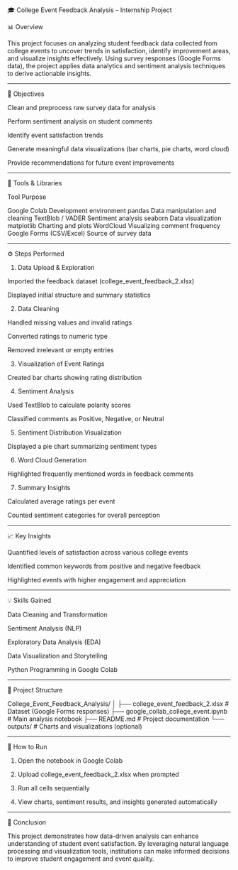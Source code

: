 🎓 College Event Feedback Analysis – Internship Project

📊 Overview

This project focuses on analyzing student feedback data collected from college events to uncover trends in satisfaction, identify improvement areas, and visualize insights effectively. Using survey responses (Google Forms data), the project applies data analytics and sentiment analysis techniques to derive actionable insights.


---

🧠 Objectives

Clean and preprocess raw survey data for analysis

Perform sentiment analysis on student comments

Identify event satisfaction trends

Generate meaningful data visualizations (bar charts, pie charts, word cloud)

Provide recommendations for future event improvements



---

🧰 Tools & Libraries

Tool	Purpose

Google Colab	Development environment
pandas	Data manipulation and cleaning
TextBlob / VADER	Sentiment analysis
seaborn	Data visualization
matplotlib	Charting and plots
WordCloud	Visualizing comment frequency
Google Forms (CSV/Excel)	Source of survey data



---

⚙️ Steps Performed

1. Data Upload & Exploration

Imported the feedback dataset (college_event_feedback_2.xlsx)

Displayed initial structure and summary statistics



2. Data Cleaning

Handled missing values and invalid ratings

Converted ratings to numeric type

Removed irrelevant or empty entries



3. Visualization of Event Ratings

Created bar charts showing rating distribution



4. Sentiment Analysis

Used TextBlob to calculate polarity scores

Classified comments as Positive, Negative, or Neutral



5. Sentiment Distribution Visualization

Displayed a pie chart summarizing sentiment types



6. Word Cloud Generation

Highlighted frequently mentioned words in feedback comments



7. Summary Insights

Calculated average ratings per event

Counted sentiment categories for overall perception





---

📈 Key Insights

Quantified levels of satisfaction across various college events

Identified common keywords from positive and negative feedback

Highlighted events with higher engagement and appreciation



---

💡 Skills Gained

Data Cleaning and Transformation

Sentiment Analysis (NLP)

Exploratory Data Analysis (EDA)

Data Visualization and Storytelling

Python Programming in Google Colab



---

📂 Project Structure

College_Event_Feedback_Analysis/
│
├── college_event_feedback_2.xlsx      # Dataset (Google Forms responses)
├── google_collab_college_event.ipynb  # Main analysis notebook
├── README.md                          # Project documentation
└── outputs/                           # Charts and visualizations (optional)


---

🚀 How to Run

1. Open the notebook in Google Colab


2. Upload college_event_feedback_2.xlsx when prompted


3. Run all cells sequentially


4. View charts, sentiment results, and insights generated automatically




---

🏁 Conclusion

This project demonstrates how data-driven analysis can enhance understanding of student event satisfaction. By leveraging natural language processing and visualization tools, institutions can make informed decisions to improve student engagement and event quality.
